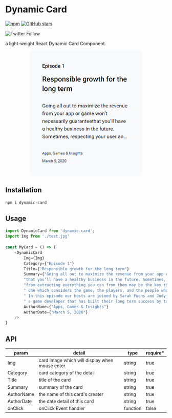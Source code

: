 # Dynamic Card

[![npm](https://img.shields.io/npm/v/dynamic-card?logo=npm&style=for-the-badge)](https://www.npmjs.com/package/dynamic-card) [![GitHub stars](https://img.shields.io/github/stars/kevinlinpr/dynamic-card?color=ff4569&logo=github&style=for-the-badge)](https://github.com/Kevinlinpr/dynamic-card)

![Twitter Follow](https://img.shields.io/twitter/follow/Tvierrousjan?style=social)

a light-weight React Dynamic Card Component.

<div align=center>

![](https://github.com/Kevinlinpr/dynamic-card/blob/master/doc/effect.gif?raw=true)

</div>


## Installation

```sh
npm i dynamic-card
```
## Usage

```js
import DynamicCard from 'dynamic-card';
import Img from './test.jpg'

const MyCard = () => {
    <DynamicCard
        Img={Img}
        Category={"Episode 1"}
        Title={"Responsible growth for the long term"}
        Summary={"Going all out to maximize the revenue from your app or game won’t necessarily guarantee"+
        "that you’ll have a healthy business in the future. Sometimes, respecting your user and pulling back"+
        "from extracting everything you can from them may be the key to long-term success. A more holistic approach,"+
        " one which considers the game, the players, and the people who create the game can reap big rewards . "+
        " In this episode our hosts are joined by Sarah Fuchs and Judy Check from Crowdstar, "+
        " a game developer that has built their long term success by taking an unconventional path by game industry standards..."}
        AuthorName={"Apps, Games & Insights"}
        AuthorDate={"March 5, 2020"}
    />
}
```
## API
| param       | detail                                         | type     | require* |
| ----------- | ---------------------------------------------- | -------- | -------- |
| Img         | card image which will display when mouse enter | string   |   true   |
| Category    | card category of the detail                    | string   |   true   |
| Title       | title of the card                              | string   |   true   |
| Summary     | summary of the card                            | string   |   true   |
| AuthorName  | the name of this card's creater                | string   |   true   |
| AuthorDate  | the date detail of this card                   | string   |   true   |
| onClick     | onClick Event handler                          | function |   false  |